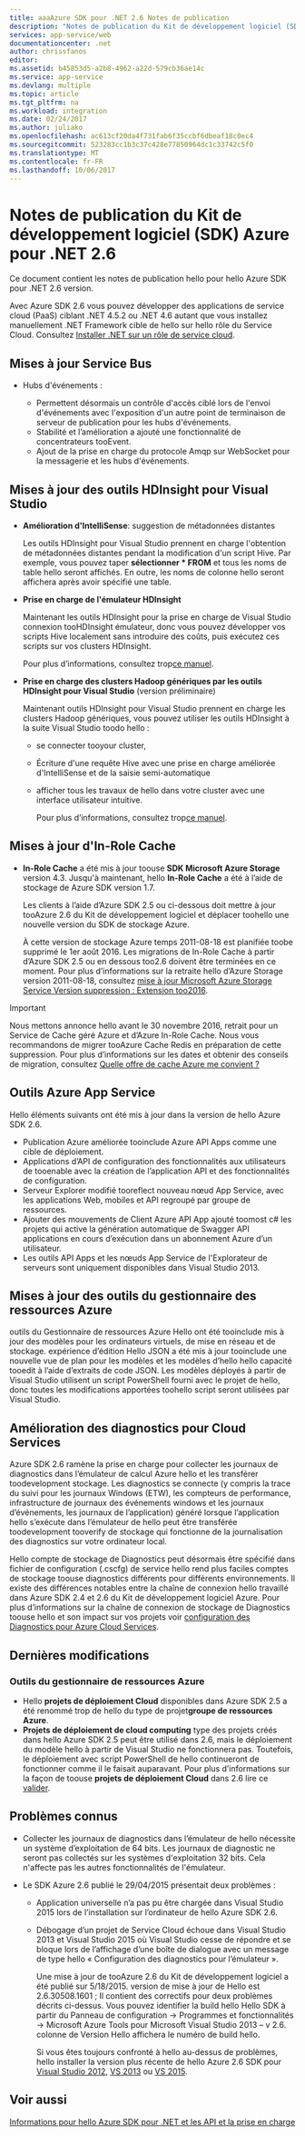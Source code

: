 ```yaml
---
title: aaaAzure SDK pour .NET 2.6 Notes de publication
description: "Notes de publication du Kit de développement logiciel (SDK) Azure pour .NET 2.6"
services: app-service/web
documentationcenter: .net
author: chrissfanos
editor: 
ms.assetid: b45853d5-a2b8-4962-a22d-579cb36ae14c
ms.service: app-service
ms.devlang: multiple
ms.topic: article
ms.tgt_pltfrm: na
ms.workload: integration
ms.date: 02/24/2017
ms.author: juliako
ms.openlocfilehash: ac613cf20da4f731fab6f35ccbf6dbeaf18c0ec4
ms.sourcegitcommit: 523283cc1b3c37c428e77850964dc1c33742c5f0
ms.translationtype: MT
ms.contentlocale: fr-FR
ms.lasthandoff: 10/06/2017
---
```

# <a name="azure-sdk-for-net-26-release-notes"></a>Notes de publication du Kit de développement logiciel (SDK) Azure pour .NET 2.6
Ce document contient les notes de publication hello pour hello Azure SDK pour .NET 2.6 version. 

Avec Azure SDK 2.6 vous pouvez développer des applications de service cloud (PaaS) ciblant .NET 4.5.2 ou .NET 4.6 autant que vous installez manuellement .NET Framework cible de hello sur hello rôle du Service Cloud. Consultez [Installer .NET sur un rôle de service cloud](http://go.microsoft.com/fwlink/?LinkID=309796).

## <a name="service-bus-updates"></a>Mises à jour Service Bus
* Hubs d'événements : 
  
  * Permettent désormais un contrôle d'accès ciblé lors de l'envoi d'événements avec l'exposition d'un autre point de terminaison de serveur de publication pour les hubs d'événements.
  * Stabilité et l’amélioration a ajouté une fonctionnalité de concentrateurs tooEvent.
  * Ajout de la prise en charge du protocole Amqp sur WebSocket pour la messagerie et les hubs d'événements.

## <a name="hdinsight-tools-for-visual-studio-updates"></a>Mises à jour des outils HDInsight pour Visual Studio
* **Amélioration d'IntelliSense**: suggestion de métadonnées distantes
  
    Les outils HDInsight pour Visual Studio prennent en charge l'obtention de métadonnées distantes pendant la modification d'un script Hive. Par exemple, vous pouvez taper **sélectionner * FROM** et tous les noms de table hello seront affichés. En outre, les noms de colonne hello seront affichera après avoir spécifié une table.
* **Prise en charge de l'émulateur HDInsight**
  
    Maintenant les outils HDInsight pour la prise en charge de Visual Studio connexion tooHDInsight émulateur, donc vous pouvez développer vos scripts Hive localement sans introduire des coûts, puis exécutez ces scripts sur vos clusters HDInsight. 
  
    Pour plus d’informations, consultez trop[ce manuel](http://go.microsoft.com/fwlink/?LinkID=529540&clcid=0x409).
* **Prise en charge des clusters Hadoop génériques par les outils HDInsight pour Visual Studio** (version préliminaire)
  
    Maintenant outils HDInsight pour Visual Studio prennent en charge les clusters Hadoop génériques, vous pouvez utiliser les outils HDInsight à la suite Visual Studio toodo hello :
  
  * se connecter tooyour cluster, 
  * Écriture d'une requête Hive avec une prise en charge améliorée d'IntelliSense et de la saisie semi-automatique 
  * afficher tous les travaux de hello dans votre cluster avec une interface utilisateur intuitive. 
    
    Pour plus d’informations, consultez trop[ce manuel](http://go.microsoft.com/fwlink/?LinkID=529540&clcid=0x409).

## <a name="in-role-cache-updates"></a>Mises à jour d'In-Role Cache
* **In-Role Cache** a été mis à jour toouse **SDK Microsoft Azure Storage** version 4.3. Jusqu'à maintenant, hello **In-Role Cache** a été à l’aide de stockage de Azure SDK version 1.7.
  
    Les clients à l’aide d’Azure SDK 2.5 ou ci-dessous doit mettre à jour tooAzure 2.6 du Kit de développement logiciel et déplacer toohello une nouvelle version du SDK de stockage Azure. 
  
    À cette version de stockage Azure temps 2011-08-18 est planifiée toobe supprimé le 1er août 2016. Les migrations de In-Role Cache à partir d’Azure SDK 2.5 ou en dessous too2.6 doivent être terminées en ce moment. Pour plus d’informations sur la retraite hello d’Azure Storage version 2011-08-18, consultez [mise à jour Microsoft Azure Storage Service Version suppression : Extension too2016](http://blogs.msdn.com/b/windowsazurestorage/archive/2015/10/19/microsoft-azure-storage-service-version-removal-update-extension-to-2016.aspx).

> [!IMPORTANT]
> Nous mettons annonce hello avant le 30 novembre 2016, retrait pour un Service de Cache géré Azure et d’Azure In-Role Cache. Nous vous recommandons de migrer tooAzure Cache Redis en préparation de cette suppression. Pour plus d’informations sur les dates et obtenir des conseils de migration, consultez [Quelle offre de cache Azure me convient ?](../redis-cache/cache-faq.md#which-azure-cache-offering-is-right-for-me)
> 
> 

## <a name="azure-app-service-tools"></a>Outils Azure App Service
Hello éléments suivants ont été mis à jour dans la version de hello Azure SDK 2.6.

* Publication Azure améliorée tooinclude Azure API Apps comme une cible de déploiement.
* Applications d’API de configuration des fonctionnalités aux utilisateurs de tooenable avec la création de l’application API et des fonctionnalités de configuration.
* Serveur Explorer modifié tooreflect nouveau nœud App Service, avec les applications Web, mobiles et API regroupé par groupe de ressources.
* Ajouter des mouvements de Client Azure API App ajouté toomost c# les projets qui active la génération automatique de Swagger API applications en cours d’exécution dans un abonnement Azure d’un utilisateur.
* Les outils API Apps et les nœuds App Service de l'Explorateur de serveurs sont uniquement disponibles dans Visual Studio 2013. 

## <a name="azure-resource-manager-tools-updates"></a>Mises à jour des outils du gestionnaire des ressources Azure
outils du Gestionnaire de ressources Azure Hello ont été tooinclude mis à jour des modèles pour les ordinateurs virtuels, de mise en réseau et de stockage. expérience d’édition Hello JSON a été mis à jour tooinclude une nouvelle vue de plan pour les modèles et les modèles d’hello hello capacité tooedit à l’aide d’extraits de code JSON. Les modèles déployés à partir de Visual Studio utilisent un script PowerShell fourni avec le projet de hello, donc toutes les modifications apportées toohello script seront utilisées par Visual Studio.

## <a name="diagnostics-improvements-for-cloud-services"></a>Amélioration des diagnostics pour Cloud Services
Azure SDK 2.6 ramène la prise en charge pour collecter les journaux de diagnostics dans l’émulateur de calcul Azure hello et les transférer toodevelopment stockage. Les diagnostics se connecte (y compris la trace du suivi pour les journaux Windows (ETW), les compteurs de performance, infrastructure de journaux des événements windows et les journaux d’événements, les journaux de l’application) généré lorsque l’application hello s’exécute dans l’émulateur de hello peut être transférée toodevelopment tooverify de stockage qui fonctionne de la journalisation des diagnostics sur votre ordinateur local. 

Hello compte de stockage de Diagnostics peut désormais être spécifié dans fichier de configuration (.cscfg) de service hello rend plus faciles comptes de stockage toouse diagnostics différents pour différents environnements. Il existe des différences notables entre la chaîne de connexion hello travaillé dans Azure SDK 2.4 et 2.6 du Kit de développement logiciel Azure. Pour plus d’informations sur la chaîne de connexion de stockage de Diagnostics toouse hello et son impact sur vos projets voir [configuration des Diagnostics pour Azure Cloud Services](http://go.microsoft.com/fwlink/?LinkID=532784).

## <a name="breaking-changes"></a>Dernières modifications
### <a name="azure-resource-manager-tools"></a>Outils du gestionnaire de ressources Azure
* Hello **projets de déploiement Cloud** disponibles dans Azure SDK 2.5 a été renommé trop de hello du type de projet**groupe de ressources Azure**.
* **Projets de déploiement de cloud computing** type des projets créés dans hello Azure SDK 2.5 peut être utilisé dans 2.6, mais le déploiement du modèle hello à partir de Visual Studio ne fonctionnera pas. Toutefois, le déploiement avec script PowerShell de hello continueront de fonctionner comme il le faisait auparavant.  Pour plus d’informations sur la façon de toouse **projets de déploiement Cloud** dans 2.6 lire ce [valider](http://go.microsoft.com/fwlink/?LinkID=534086).

## <a name="known-issues"></a>Problèmes connus
* Collecter les journaux de diagnostics dans l’émulateur de hello nécessite un système d’exploitation de 64 bits. Les journaux de diagnostic ne seront pas collectés sur les systèmes d'exploitation 32 bits. Cela n'affecte pas les autres fonctionnalités de l'émulateur. 
* Le SDK Azure 2.6 publié le 29/04/2015 présentait deux problèmes : 
  
  * Application universelle n’a pas pu être chargée dans Visual Studio 2015 lors de l’installation sur l’ordinateur de hello Azure SDK 2.6.
  * Débogage d’un projet de Service Cloud échoue dans Visual Studio 2013 et Visual Studio 2015 où Visual Studio cesse de répondre et se bloque lors de l’affichage d’une boîte de dialogue avec un message de type hello « Configuration des diagnostics pour l’émulateur ».
    
    Une mise à jour de tooAzure 2.6 du Kit de développement logiciel a été publié sur 5/18/2015. version de mise à jour de Hello est 2.6.30508.1601 ; Il contient des correctifs pour deux problèmes décrits ci-dessus. Vous pouvez identifier la build hello Hello SDK à partir du Panneau de configuration -> Programmes et fonctionnalités -> Microsoft Azure Tools pour Microsoft Visual Studio 2013 – v 2.6. colonne de Version Hello affichera le numéro de build hello.
    
    Si vous êtes toujours confronté à hello au-dessus de problèmes, hello installer la version plus récente de hello Azure 2.6 SDK pour [Visual Studio 2012](http://go.microsoft.com/fwlink/p/?linkid=323511&clcid=0x409), [VS 2013](http://go.microsoft.com/fwlink/p/?linkid=323510&clcid=0x409) ou [VS 2015](http://go.microsoft.com/fwlink/?linkid=518003&clcid=0x409).

## <a name="see-also"></a>Voir aussi
[Informations pour hello Azure SDK pour .NET et les API et la prise en charge](https://msdn.microsoft.com/library/azure/dn479282.aspx/)

